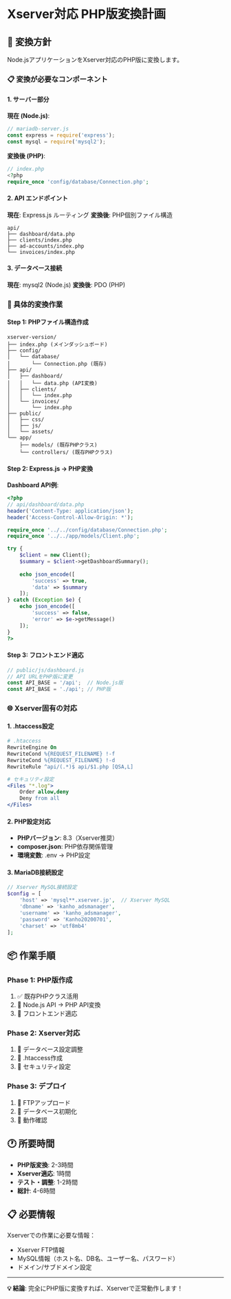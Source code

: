 # Xserver対応 PHP版変換計画

## 🎯 変換方針

Node.jsアプリケーションをXserver対応のPHP版に変換します。

### 📋 変換が必要なコンポーネント

#### 1. サーバー部分
**現在 (Node.js)**:
```javascript
// mariadb-server.js
const express = require('express');
const mysql = require('mysql2');
```

**変換後 (PHP)**:
```php
// index.php
<?php
require_once 'config/database/Connection.php';
```

#### 2. API エンドポイント
**現在**: Express.js ルーティング
**変換後**: PHP個別ファイル構造
```
api/
├── dashboard/data.php
├── clients/index.php
├── ad-accounts/index.php
└── invoices/index.php
```

#### 3. データベース接続
**現在**: mysql2 (Node.js)
**変換後**: PDO (PHP)

### 🔧 具体的変換作業

#### Step 1: PHPファイル構造作成
```
xserver-version/
├── index.php (メインダッシュボード)
├── config/
│   └── database/
│       └── Connection.php (既存)
├── api/
│   ├── dashboard/
│   │   └── data.php (API変換)
│   ├── clients/
│   │   └── index.php
│   └── invoices/
│       └── index.php
├── public/
│   ├── css/
│   ├── js/
│   └── assets/
└── app/
    ├── models/ (既存PHPクラス)
    └── controllers/ (既存PHPクラス)
```

#### Step 2: Express.js → PHP変換
**Dashboard API例**:
```php
<?php
// api/dashboard/data.php
header('Content-Type: application/json');
header('Access-Control-Allow-Origin: *');

require_once '../../config/database/Connection.php';
require_once '../../app/models/Client.php';

try {
    $client = new Client();
    $summary = $client->getDashboardSummary();
    
    echo json_encode([
        'success' => true,
        'data' => $summary
    ]);
} catch (Exception $e) {
    echo json_encode([
        'success' => false,
        'error' => $e->getMessage()
    ]);
}
?>
```

#### Step 3: フロントエンド適応
```javascript
// public/js/dashboard.js
// API URLをPHP版に変更
const API_BASE = '/api';  // Node.js版
const API_BASE = './api'; // PHP版
```

### 🌐 Xserver固有の対応

#### 1. .htaccess設定
```apache
# .htaccess
RewriteEngine On
RewriteCond %{REQUEST_FILENAME} !-f
RewriteCond %{REQUEST_FILENAME} !-d
RewriteRule ^api/(.*)$ api/$1.php [QSA,L]

# セキュリティ設定
<Files "*.log">
    Order allow,deny
    Deny from all
</Files>
```

#### 2. PHP設定対応
- **PHPバージョン**: 8.3（Xserver推奨）
- **composer.json**: PHP依存関係管理
- **環境変数**: .env → PHP設定

#### 3. MariaDB接続設定
```php
// Xserver MySQL接続設定
$config = [
    'host' => 'mysql**.xserver.jp',  // Xserver MySQL
    'dbname' => 'kanho_adsmanager',
    'username' => 'kanho_adsmanager',
    'password' => 'Kanho20200701',
    'charset' => 'utf8mb4'
];
```

## 📦 作業手順

### Phase 1: PHP版作成
1. ✅ 既存PHPクラス活用
2. 🔄 Node.js API → PHP API変換
3. 🔄 フロントエンド適応

### Phase 2: Xserver対応
1. 🔄 データベース設定調整
2. 🔄 .htaccess作成
3. 🔄 セキュリティ設定

### Phase 3: デプロイ
1. 🔄 FTPアップロード
2. 🔄 データベース初期化
3. 🔄 動作確認

## 🕐 所要時間

- **PHP版変換**: 2-3時間
- **Xserver適応**: 1時間
- **テスト・調整**: 1-2時間
- **総計**: 4-6時間

## 📋 必要情報

Xserverでの作業に必要な情報：
- Xserver FTP情報
- MySQL情報（ホスト名、DB名、ユーザー名、パスワード）
- ドメイン/サブドメイン設定

---

**💡 結論**: 完全にPHP版に変換すれば、Xserverで正常動作します！